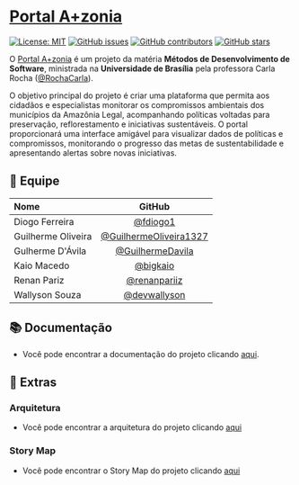 # [Portal A+zonia](https://github.com/unb-mds/2024-2-Squad10/)

[![License: MIT](https://img.shields.io/badge/License-MIT-yellow.svg)](./LICENSE)
[![GitHub issues](https://img.shields.io/github/issues/unb-mds/2024-2-Squad10)](https://img.shields.io/github/issues/unb-mds/2024-2-Squad10)
[![GitHub contributors](https://img.shields.io/github/contributors/unb-mds/2023-2-SuaGradeUnB)](https://img.shields.io/github/contributors/unb-mds/2024-2-Squad10)
[![GitHub stars](https://img.shields.io/github/stars/unb-mds/2024-2-Squad10)](https://img.shields.io/github/stars/unb-mds/2024-2-Squad10)

O [Portal A+zonia](https://github.com/unb-mds/2024-2-Squad10/) é um projeto da matéria **Métodos de Desenvolvimento de Software**, ministrada na **Universidade de Brasília** pela professora Carla Rocha ([@RochaCarla](https://github.com/RochaCarla)).

O objetivo principal do projeto é criar uma plataforma que permita aos cidadãos e especialistas monitorar os compromissos ambientais dos municípios da Amazônia Legal, acompanhando políticas voltadas para preservação, reflorestamento e iniciativas sustentáveis. O portal proporcionará uma interface amigável para visualizar dados de políticas e compromissos, monitorando o progresso das metas de sustentabilidade e apresentando alertas sobre novas iniciativas.

## 👥 Equipe

| Nome                           |                           GitHub                                           |
| :----------------------------- | :-------------------------------------------------------------------------:|
| Diogo Ferreira                 |        [@fdiogo1](https://github.com/fdiogo1)                              |
| Guilherme Oliveira             |        [@GuilhermeOliveira1327](https://github.com/GuilhermeOliveira1327)  |
| Gulherme D'Ávila               |      [@GuilhermeDavila](https://github.com/GuilhermeDavila)                |
| Kaio Macedo                    | [@bigkaio](https://github.com/bigkaio)                                     |
| Renan Pariz                    |        [@renanpariiz](https://github.com/renanpariiz)                      |
| Wallyson Souza                 |         [@devwallyson](https://github.com/devwallyson)                     |

## 📚 Documentação

- Você pode encontrar a documentação do projeto clicando [aqui](https://unb-mds.github.io/2024-2-Squad10/).

## 📌 Extras

### Arquitetura
- Você pode encontrar a arquitetura do projeto clicando [aqui](https://www.figma.com/design/Qwr0wSu0u54PdgBDXFdI1A/Protótipo-de-Arquitetura)

### Story Map
- Você pode encontrar o Story Map do projeto clicando [aqui](https://miro.com/app/board/uXjVL_FNLfk=/)
